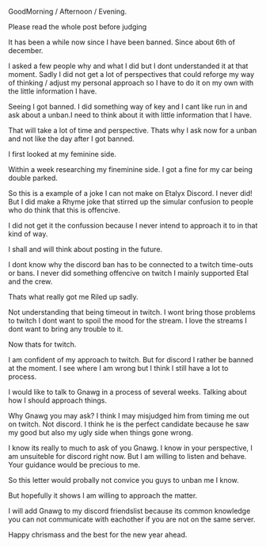 GoodMorning / Afternoon / Evening. 

Please read the whole post before judging

It has been a while now since I have been banned. Since about 6th of december.

I asked a few people why and what I did but I dont understanded it at that moment. Sadly I did not get a lot of perspectives that could reforge my way of thinking / adjust my personal approach so I have to do it on my own with the little information I have.  

Seeing I got banned. I did something way of key and I cant like run in and ask about a unban.I need to think about it with little information that I have.


That will take a lot of time and perspective. Thats why I ask now for a unban and not like the day after I got banned.
 

I first looked at my feminine side.


Within a week researching my fineminine side. I got a fine for my car being double parked.


So this is a example of a joke I can not make on Etalyx Discord. I never did! But I did make a Rhyme joke that stirred up the simular confusion to people who do think that this is offencive. 


I did not get it the confussion because I never intend to approach it to in that kind of way.


I shall and will think about posting in the future. 


I dont know why the discord ban has to be connected to a twitch time-outs or bans. I never did something offencive on twitch I mainly supported Etal and the crew. 


Thats what really got me Riled up sadly. 


Not understanding that being timeout in twitch. I wont bring those problems to twitch I dont want to spoil the mood for the stream. I love the streams I dont want to bring any trouble to it.


Now thats for twitch.


I am confident of my approach to twitch. But for discord I rather be banned at the moment. I see where I am wrong but I think I still have a lot to process.


I would like to talk to Gnawg in a process of several weeks. Talking about how I should approach things. 


Why Gnawg you may ask? I think I may misjudged him from timing me out on twitch. Not discord. I think he is the perfect candidate because he saw my good but also my ugly side when things gone wrong.



I know its really to much to ask of you Gnawg. I know in your perspective, I am unsuiteble for discord right now. But I am willing to listen and behave. Your guidance would be precious to me. 



So this letter would probally not convice you guys to unban me I know.


But hopefully it shows I am willing to approach the matter. 

I will add Gnawg to my discord friendslist because its common knowledge you can not communicate with eachother if you are not on the same server. 

Happy chrismass and the best for the new year ahead. 
